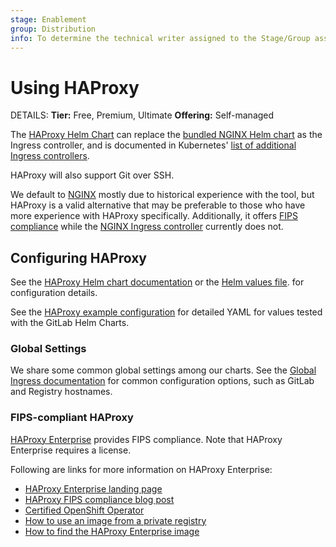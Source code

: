 ```yaml
---
stage: Enablement
group: Distribution
info: To determine the technical writer assigned to the Stage/Group associated with this page, see https://handbook.gitlab.com/handbook/product/ux/technical-writing/#designated-technical-writers
---
```


# Using HAProxy

DETAILS:
**Tier:** Free, Premium, Ultimate
**Offering:** Self-managed

The [HAProxy Helm Chart](https://github.com/haproxytech/helm-charts/tree/main/kubernetes-ingress) can replace the
[bundled NGINX Helm chart](../nginx/index.md) as the Ingress controller, and is documented in Kubernetes'
[list of additional Ingress controllers](https://kubernetes.io/docs/concepts/services-networking/ingress-controllers/#additional-controllers).

HAProxy will also support Git over SSH.

We default to [NGINX](../nginx/index.md) mostly due to historical experience with the tool, but HAProxy is a valid alternative that may be
preferable to those who have more experience with HAProxy specifically. Additionally, it offers [FIPS compliance](#fips-compliant-haproxy)
while the [NGINX Ingress controller](https://github.com/kubernetes/ingress-nginx) currently does not.

## Configuring HAProxy

See the [HAProxy Helm chart documentation](https://www.haproxy.com/documentation/kubernetes/latest/community/configuration-reference/)
or the [Helm values file](https://github.com/haproxytech/helm-charts/blob/main/kubernetes-ingress/values.yaml).
for configuration details.

See the [HAProxy example configuration](https://gitlab.com/gitlab-org/charts/gitlab/tree/master/examples/values-haproxy-ingress.yaml)
for detailed YAML for values tested with the GitLab Helm Charts.

### Global Settings

We share some common global settings among our charts. See the [Global Ingress documentation](../globals.md#configure-ingress-settings)
for common configuration options, such as GitLab and Registry hostnames.

### FIPS-compliant HAProxy

[HAProxy Enterprise](https://www.haproxy.com/products/haproxy-enterprise-kubernetes-ingress-controller) provides FIPS compliance.
Note that HAProxy Enterprise requires a license.

Following are links for more information on HAProxy Enterprise:

- [HAProxy Enterprise landing page](https://www.haproxy.com/products/haproxy-enterprise)
- [HAProxy FIPS compliance blog post](https://www.haproxy.com/blog/become-fips-compliant-with-haproxy-enterprise-on-red-hat-enterprise-linux-8)
- [Certified OpenShift Operator](https://catalog.redhat.com/software/container-stacks/detail/5ec3f9fc110f56bd24f2dd57)
- [How to use an image from a private registry](https://github.com/haproxytech/helm-charts/blob/kubernetes-ingress-1.22.0/haproxy/README.md#installing-from-a-private-registry)
- [How to find the HAProxy Enterprise image](https://www.haproxy.com/documentation/hapee/latest/getting-started/installation/docker/)
